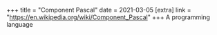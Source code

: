 +++
title = "Component Pascal"
date = 2021-03-05
[extra]
link = "https://en.wikipedia.org/wiki/Component_Pascal"
+++
A programming language

